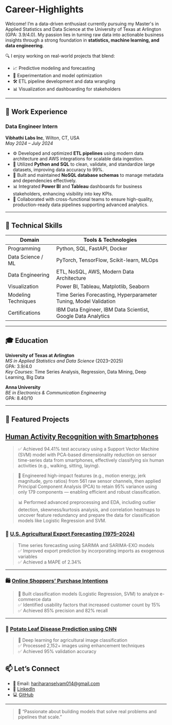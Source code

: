 # Career-Highlights

Welcome! I’m a data-driven enthusiast currently pursuing my Master's in Applied Statistics and Data Science at the University of Texas at Arlington (GPA: 3.9/4.0). My passion lies in turning raw data into actionable business insights through a strong foundation in **statistics, machine learning, and data engineering**.

🔍 I enjoy working on real-world projects that blend:
- 📈 Predictive modeling and forecasting
- 🧪 Experimentation and model optimization
- 🛠 ETL pipeline development and data wrangling
- 📊 Visualization and dashboarding for stakeholders

---

## 💼 Work Experience

### **Data Engineer Intern**  
**Vibhathi Labs Inc**, Wilton, CT, USA  
*May 2024 – July 2024*

- ⚙️ Developed and optimized **ETL pipelines** using modern data architecture and AWS integrations for scalable data ingestion.
- 🐍 Utilized **Python and SQL** to clean, validate, and standardize large datasets, improving data accuracy to 99%.
- 🧱 Built and maintained **NoSQL database schemas** to manage metadata and dependencies effectively.
- 📊 Integrated **Power BI** and **Tableau** dashboards for business stakeholders, enhancing visibility into key KPIs.
- 🤝 Collaborated with cross-functional teams to ensure high-quality, production-ready data pipelines supporting advanced analytics.

---

## 🧠 Technical Skills

| Domain                  | Tools & Technologies                                      |
|------------------------|-----------------------------------------------------------|
| Programming            | Python, SQL, FastAPI, Docker                              |
| Data Science / ML      | PyTorch, TensorFlow, Scikit-learn, MLOps                  |
| Data Engineering       | ETL, NoSQL, AWS, Modern Data Architecture                 |
| Visualization          | Power BI, Tableau, Matplotlib, Seaborn                    |
| Modeling Techniques    | Time Series Forecasting, Hyperparameter Tuning, Model Validation |
| Certifications         | IBM Data Engineer, IBM Data Scientist, Google Data Analytics |

---

## 🎓 Education

**University of Texas at Arlington**  
*MS in Applied Statistics and Data Science* (2023–2025)  
GPA: 3.9/4.0  
_Key Courses_: Time Series Analysis, Regression, Data Mining, Deep Learning, Big Data

**Anna University**  
*BE in Electronics & Communication Engineering*  
GPA: 8.40/10

---

## 🚀 Featured Projects

## [Human Activity Recognition with Smartphones](https://github.com/hariharanselvam2001/Human-Activity-Recognition-using-Smartphones)
> ✅ Achieved 94.41% test accuracy using a Support Vector Machine (SVM) model with PCA-based dimensionality reduction on sensor time-series data from smartphones, effectively classifying six human activities (e.g., walking, sitting, laying).

> 🧠 Engineered high-impact features (e.g., motion energy, jerk magnitude, gyro ratios) from 561 raw sensor channels, then applied Principal Component Analysis (PCA) to retain 95% variance using only 179 components — enabling efficient and robust classification.

> 📊 Performed advanced preprocessing and EDA, including outlier detection, skewness/kurtosis analysis, and correlation heatmaps to uncover feature redundancy and prepare the data for classification models like Logistic Regression and SVM.

### 🌾 [U.S. Agricultural Export Forecasting (1975–2024)](https://github.com/hariharanselvam2001/Time-Series-Forecast-of-US-Agricultural-Exports)
> Time series forecasting using SARIMA and SARIMA-EXO models  
> ✅ Improved export prediction by incorporating imports as exogenous variables  
> ✅ Achieved a MAPE of 2.34%  

---

### 🛍️ [Online Shoppers’ Purchase Intentions](https://github.com/hariharanselvam2001/Online-Shoppers-Purchasing-Intention)
> 🧠 Built classification models (Logistic Regression, SVM) to analyze e-commerce data  
> ✅ Identified usability factors that increased customer count by 15%  
> ✅ Achieved 85% precision and 82% recall  

---

### 🥔 [Potato Leaf Disease Prediction using CNN](https://github.com/hariharanselvam2001/Potato-Disease-prediction-using-CNN )
> 🌿 Deep learning for agricultural image classification  
> ✅ Processed 2,152+ images using enhancement techniques  
> ✅ Achieved 95% validation accuracy  

## 📫 Let’s Connect

- 📧 Email: [hariharanselvam014@gmail.com](mailto:hariharanselvam014@gmail.com)
- 💼 [LinkedIn](https://www.linkedin.com/in/hariharan-selvam-31b537224/)
- 💻 [GitHub](https://github.com/hariharanselvam2001)

---

> 🚀 “Passionate about building models that solve real problems and pipelines that scale.”
